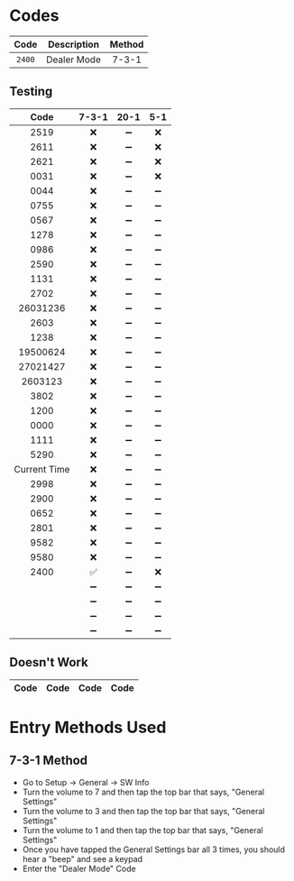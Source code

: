 # Codes
| Code | Description | Method |
| :---: | :---: | :---: |
| `2400` | Dealer Mode | 7-3-1 |

## Testing
| Code | 7-3-1 | 20-1 | 5-1 |
| :---: | :---: | :---: | :---: |
| 2519 | :x: | :heavy_minus_sign: | :x: |
| 2611 | :x: | :heavy_minus_sign: | :x: |
| 2621 | :x: | :heavy_minus_sign: | :x: |
| 0031 | :x: | :heavy_minus_sign: | :x: |
| 0044 | :x: | :heavy_minus_sign: | :heavy_minus_sign: |
| 0755 | :x: | :heavy_minus_sign: | :heavy_minus_sign: |
| 0567 | :x: | :heavy_minus_sign: | :heavy_minus_sign: |
| 1278 | :x: | :heavy_minus_sign: | :heavy_minus_sign: |
| 0986 | :x: | :heavy_minus_sign: | :heavy_minus_sign: |
| 2590 | :x: | :heavy_minus_sign: | :heavy_minus_sign: |
| 1131 | :x: | :heavy_minus_sign: | :heavy_minus_sign: |
| 2702 | :x: | :heavy_minus_sign: | :heavy_minus_sign: |
| 26031236 | :x: | :heavy_minus_sign: | :heavy_minus_sign: |
| 2603 | :x: | :heavy_minus_sign: | :heavy_minus_sign: |
| 1238 | :x: | :heavy_minus_sign: | :heavy_minus_sign: |
| 19500624 | :x: | :heavy_minus_sign: | :heavy_minus_sign: |
| 27021427 | :x: | :heavy_minus_sign: | :heavy_minus_sign: |
| 2603123 | :x: | :heavy_minus_sign: | :heavy_minus_sign: |
| 3802 | :x: | :heavy_minus_sign: | :heavy_minus_sign: |
| 1200 | :x: | :heavy_minus_sign: | :heavy_minus_sign: |
| 0000 | :x: | :heavy_minus_sign: | :heavy_minus_sign: |
| 1111 | :x: | :heavy_minus_sign: | :heavy_minus_sign: |
| 5290 | :x: | :heavy_minus_sign: | :heavy_minus_sign: |
| Current Time | :x: | :heavy_minus_sign: | :heavy_minus_sign: |
| 2998 | :x: | :heavy_minus_sign: | :heavy_minus_sign: |
| 2900 | :x: | :heavy_minus_sign: | :heavy_minus_sign: |
| 0652 | :x: | :heavy_minus_sign: | :heavy_minus_sign: |
| 2801 | :x: | :heavy_minus_sign: | :heavy_minus_sign: |
| 9582 | :x: | :heavy_minus_sign: | :heavy_minus_sign: |
| 9580 | :x: | :heavy_minus_sign: | :heavy_minus_sign: |
| 2400 | :white_check_mark: | :heavy_minus_sign: | :x: |
|  | :heavy_minus_sign: | :heavy_minus_sign: | :heavy_minus_sign: |
|  | :heavy_minus_sign: | :heavy_minus_sign: | :heavy_minus_sign: |
|  | :heavy_minus_sign: | :heavy_minus_sign: | :heavy_minus_sign: |
|  | :heavy_minus_sign: | :heavy_minus_sign: | :heavy_minus_sign: |

## Doesn't Work
| Code | Code | Code | Code |
| :---: | :---: | :---: | :---: |

# Entry Methods Used
## 7-3-1 Method
* Go to Setup -> General -> SW Info
* Turn the volume to 7 and then tap the top bar that says, "General Settings"
* Turn the volume to 3 and then tap the top bar that says, "General Settings"
* Turn the volume to 1 and then tap the top bar that says, "General Settings"
* Once you have tapped the General Settings bar all 3 times, you should hear a "beep" and see a keypad
* Enter the "Dealer Mode" Code
